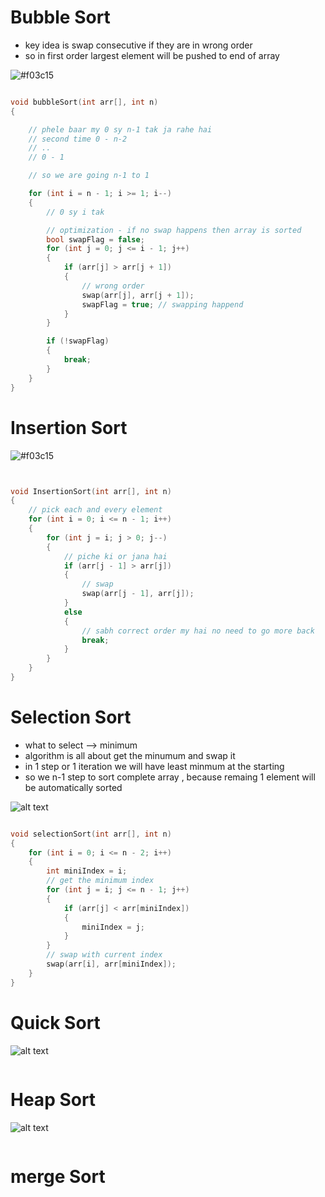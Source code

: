 # Bubble Sort

- key idea is swap consecutive if they are in wrong order
- so in first order largest element will be pushed to end of array


![#f03c15](image-4.png)

```cpp

void bubbleSort(int arr[], int n)
{

    // phele baar my 0 sy n-1 tak ja rahe hai
    // second time 0 - n-2
    // ..
    // 0 - 1

    // so we are going n-1 to 1

    for (int i = n - 1; i >= 1; i--)
    {
        // 0 sy i tak

        // optimization - if no swap happens then array is sorted
        bool swapFlag = false;
        for (int j = 0; j <= i - 1; j++)
        {
            if (arr[j] > arr[j + 1])
            {
                // wrong order
                swap(arr[j], arr[j + 1]);
                swapFlag = true; // swapping happend
            }
        }

        if (!swapFlag)
        {
            break;
        }
    }
}


```

# Insertion Sort

![#f03c15](image-1.png)

```cpp


void InsertionSort(int arr[], int n)
{
    // pick each and every element
    for (int i = 0; i <= n - 1; i++)
    {
        for (int j = i; j > 0; j--)
        {
            // piche ki or jana hai
            if (arr[j - 1] > arr[j])
            {
                // swap
                swap(arr[j - 1], arr[j]);
            }
            else
            {
                // sabh correct order my hai no need to go more back
                break;
            }
        }
    }
}


```

# Selection Sort

- what to select --> minimum 
- algorithm is all about get the minumum and swap it
- in 1 step or 1 iteration we will have least minmum at the starting 
- so we n-1 step to sort complete array , because remaing 1 element will be automatically sorted

![alt text](image.png)

```cpp

void selectionSort(int arr[], int n)
{
    for (int i = 0; i <= n - 2; i++)
    {
        int miniIndex = i;
        // get the minimum index
        for (int j = i; j <= n - 1; j++)
        {
            if (arr[j] < arr[miniIndex])
            {
                miniIndex = j;
            }
        }
        // swap with current index
        swap(arr[i], arr[miniIndex]);
    }
}


```

# Quick Sort

![alt text](image-2.png)

```cpp

```

# Heap Sort

![alt text](image-3.png)

```cpp

```

# merge Sort

```cpp

```

